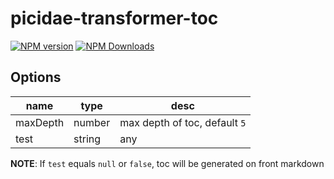 # picidae-transformer-toc

[![NPM version](https://img.shields.io/npm/v/picidae-transformer-toc.svg?style=flat-square)](https://www.npmjs.com/package/picidae-transformer-toc)
[![NPM Downloads](https://img.shields.io/npm/dm/picidae-transformer-toc.svg?style=flat-square&maxAge=43200)](https://www.npmjs.com/package/picidae-transformer-toc)

## Options


| name | type | desc |
| --- | -- | ---- |
| maxDepth | number | max depth of toc, default `5` |
| test | string | any | matching text, case insensitive. default `"<TABLE_OF_CONTENTS>"` |

**NOTE**: If `test` equals `null` or `false`, toc will be generated on front markdown  